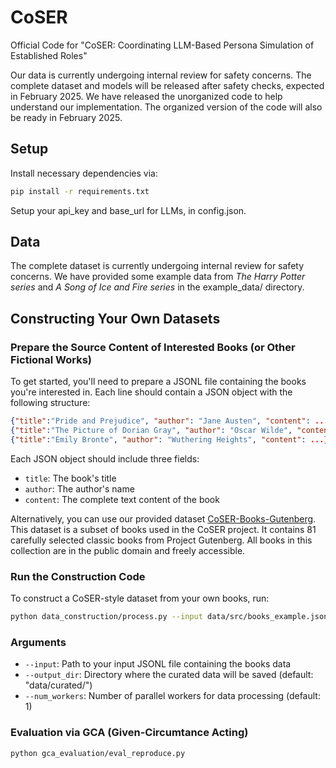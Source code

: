 # CoSER

Official Code for "CoSER: Coordinating LLM-Based Persona Simulation of Established Roles"

Our data is currently undergoing internal review for safety concerns. The complete dataset and models will be released after safety checks, expected in February 2025. We have released the unorganized code to help understand our implementation. The organized version of the code will also be ready in February 2025.

## Setup

Install necessary dependencies via:

```bash
pip install -r requirements.txt
```

Setup your api_key and base_url for LLMs, in config.json. 

## Data 

The complete dataset is currently undergoing internal review for safety concerns. We have provided some example data from *The Harry Potter series* and *A Song of Ice and Fire series* in the example_data/ directory.

## Constructing Your Own Datasets

### Prepare the Source Content of Interested Books (or Other Fictional Works)

To get started, you'll need to prepare a JSONL file containing the books you're interested in. Each line should contain a JSON object with the following structure:

```json
{"title":"Pride and Prejudice", "author": "Jane Austen", "content": ...}
{"title":"The Picture of Dorian Gray", "author": "Oscar Wilde", "content": ...}
{"title":"Emily Bronte", "author": "Wuthering Heights", "content": ...}
```

Each JSON object should include three fields:
- `title`: The book's title
- `author`: The author's name
- `content`: The complete text content of the book

Alternatively, you can use our provided dataset [CoSER-Books-Gutenberg](https://huggingface.co/datasets/Neph0s/CoSER-Books-Gutenberg). This dataset is a subset of books used in the CoSER project. It contains 81 carefully selected classic books from Project Gutenberg. All books in this collection are in the public domain and freely accessible.

### Run the Construction Code

To construct a CoSER-style dataset from your own books, run:

```bash
python data_construction/process.py --input data/src/books_example.jsonl --output_dir data/curated/ --num_workers 5
```

### Arguments
- `--input`: Path to your input JSONL file containing the books data 
- `--output_dir`: Directory where the curated data will be saved (default: "data/curated/")
- `--num_workers`: Number of parallel workers for data processing (default: 1)


### Evaluation via GCA (Given-Circumtance Acting)

```bash
python gca_evaluation/eval_reproduce.py
```



 
